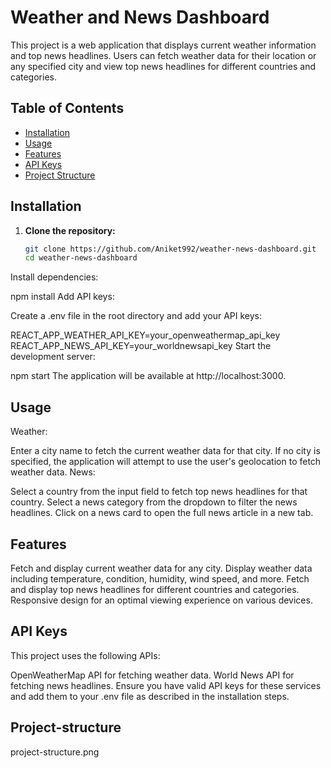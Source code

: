 # Weather and News Dashboard

This project is a web application that displays current weather information and top news headlines. Users can fetch weather data for their location or any specified city and view top news headlines for different countries and categories.

## Table of Contents

- [Installation](#installation)
- [Usage](#usage)
- [Features](#features)
- [API Keys](#api-keys)
- [Project Structure](#project-structure)


## Installation

1. **Clone the repository:**
    ```bash
   git clone https://github.com/Aniket992/weather-news-dashboard.git
   cd weather-news-dashboard

 Install dependencies:


npm install
Add API keys:

Create a .env file in the root directory and add your API keys:


REACT_APP_WEATHER_API_KEY=your_openweathermap_api_key
REACT_APP_NEWS_API_KEY=your_worldnewsapi_key
Start the development server:


npm start
The application will be available at http://localhost:3000.

## Usage

Weather:

Enter a city name to fetch the current weather data for that city.
If no city is specified, the application will attempt to use the user's geolocation to fetch weather data.
News:

Select a country from the input field to fetch top news headlines for that country.
Select a news category from the dropdown to filter the news headlines.
Click on a news card to open the full news article in a new tab.

## Features


Fetch and display current weather data for any city.
Display weather data including temperature, condition, humidity, wind speed, and more.
Fetch and display top news headlines for different countries and categories.
Responsive design for an optimal viewing experience on various devices.
## API Keys
This project uses the following APIs:

OpenWeatherMap API for fetching weather data.
World News API for fetching news headlines.
Ensure you have valid API keys for these services and add them to your .env file as described in the installation steps.

## Project-structure
project-structure.png